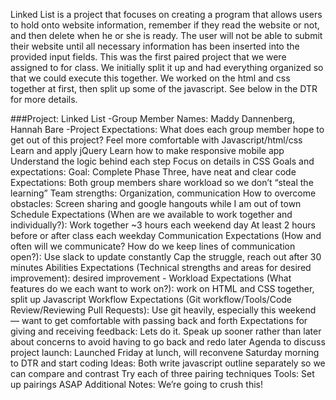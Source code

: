 Linked List is a project that focuses on creating a program that allows users to hold onto website information, remember if they read the website or not, and then delete when he or she is ready. The user will not be able to submit their website until all necessary information has been inserted into the provided input fields. This was the first paired project that we were assigned to for class. We initially split it up and had everything organized so that we could execute this together. We worked on the html and css together at first, then split up some of the javascript. See below in the DTR for more details.





###Project: Linked List
-Group Member Names: Maddy Dannenberg, Hannah Bare 
-Project Expectations: What does each group member hope to get out of this project?
    Feel more comfortable with Javascript/html/css
    Learn and apply jQuery
    Learn how to make responsive mobile app
    Understand the logic behind each step
    Focus on details in CSS
Goals and expectations:
    Goal: Complete Phase Three, have neat and clear code
    Expectations: Both group members share workload so we don’t “steal the learning”
Team strengths:
    Organization, communication
How to overcome obstacles:
    Screen sharing and google hangouts while I am out of town
Schedule Expectations (When are we available to work together and individually?):
    Work together ~3 hours each weekend day
    At least 2 hours before or after class each weekday 
Communication Expectations (How and often will we communicate? How do we keep lines of communication open?):
    Use slack to update constantly
    Cap the struggle, reach out after 30 minutes 
Abilities Expectations (Technical strengths and areas for desired improvement):
    desired improvement - 
Workload Expectations (What features do we each want to work on?):
    work on HTML and CSS together, split up Javascript
Workflow Expectations (Git workflow/Tools/Code Review/Reviewing Pull Requests):
    Use git heavily, especially this weekend — want to get comfortable with passing back and forth
Expectations for giving and receiving feedback:
    Lets do it. Speak up sooner rather than later about concerns to avoid having to go back and redo later
Agenda to discuss project launch:
    Launched Friday at lunch, will reconvene Saturday morning to DTR and start coding 
Ideas:
    Both write javascript outline separately so we can compare and contrast
    Try each of three pairing techniques
Tools:
    Set up pairings ASAP
Additional Notes:
    We’re going to crush this!
